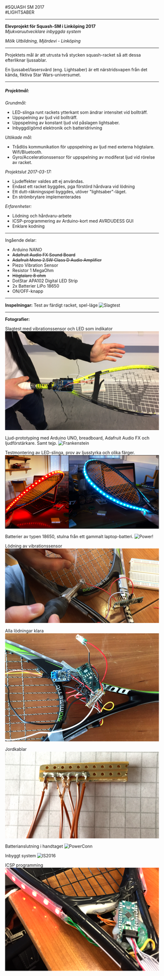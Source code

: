 #SQUASH SM 2017  
#LIGHTSABER  

---


**Elevprojekt för Squash-SM i Linköping 2017**   
*Mjukvaruutvecklare inbyggda system*  

*Mölk Utbildning, Mjärdevi - Linköping*  



---

Projektets mål är att utrusta två stycken squash-racket så att dessa efterliknar ljussablar.

En ljussabel/lasersvärd (eng. Lightsaber) är ett närstridsvapen från det kända, fiktiva Star Wars-universumet.

---
<h5>Projektmål:</h5>  

*Grundmål:*
- LED-slinga runt rackets ytterkant som ändrar intensitet vid bollträff.
- Uppspelning av ljud vid bollträff.
- Uppspelning av konstant ljud vid påslagen lightsaber.
- Inbyggd/gömd elektronik och batteridrivning

*Utökade mål:*
- Trådlös kommunikation för uppspelning av ljud med externa högtalare. Wifi/Bluetooth.
- Gyro/Accelerationssensor för uppspelning av modiferat ljud vid rörelse av racket.

*Projektslut 2017-03-17:*
- Ljudeffekter valdes att ej användas.
- Endast ett racket byggdes, pga förstörd hårdvara vid lödning
- Ett dutt-räkningsspel byggdes, utöver "lightsaber"-läget.
- En strömbrytare implementerades

*Erfarenheter:*
- Lödning och hårdvaru-arbete
- ICSP-programmering av Arduino-kort med AVRDUDESS GUI
- Enklare kodning

---

Ingående delar:
- Arduino NANO
- ~~Adafruit Audio FX Sound Board~~
- ~~Adafruit Mono 2.5W Class D Audio Amplifier~~
- Piezo Vibration Sensor
- Resistor 1 MegaOhm
- ~~Högtalare 8 ohm~~
- DotStar APA102 Digital LED Strip
- 2x Batterier LiPo 18650
- ON/OFF-knapp

---

**Inspelningar:**
Test av färdigt racket, spel-läge
![Slagtest](https://www.youtube.com/watch?v=IrT2sxNLXvo)


---

**Fotografier:**

Slagtest med vibrationssensor och LED som indikator   
![Slagtest](https://raw.githubusercontent.com/GoblinDynamiteer/squash2016/master/Documentation/Photoshop/vibration_test.png)

Ljud-prototyping med Arduino UNO, breadboard, Adafruit Audio FX och ljudförstärkare. Samt tejp.
![Frankenstein](https://raw.githubusercontent.com/GoblinDynamiteer/squash2016/master/Documentation/Photoshop/frankenstein_racket.png)

Testmontering av LED-slinga, prov av ljusstyrka och olika färger.
![darkvslight](https://raw.githubusercontent.com/GoblinDynamiteer/squash2016/master/Documentation/Photoshop/dark_vs_light_export.png)

Batterier av typen 18650, stulna från ett gammalt laptop-batteri.
![Power!](https://raw.githubusercontent.com/GoblinDynamiteer/squash2016/master/Documentation/Photoshop/batteries.png)

Lödning av vibrationssensor  
![Smokez](https://raw.githubusercontent.com/GoblinDynamiteer/squash2016/master/Documentation/Photoshop/soldering.png)

Alla lödningar klara  
![Pilljobb](https://raw.githubusercontent.com/GoblinDynamiteer/squash2016/master/Documentation/Photoshop/soldering2.png)

Jordkablar
![Earth](https://raw.githubusercontent.com/GoblinDynamiteer/squash2016/master/Documentation/Photoshop/cable_soldering.png)

Batterianslutning i handtaget
![PowerConn](https://raw.githubusercontent.com/GoblinDynamiteer/squash2016/master/Documentation/Photoshop/battery_connectors.png)

Inbyggt system
![IS2016](https://raw.githubusercontent.com/GoblinDynamiteer/squash2016/master/Documentation/Photoshop/mounted_hardware.png)

ICSP programming
![icp](https://raw.githubusercontent.com/GoblinDynamiteer/squash2016/master/Documentation/Photoshop/icsp.png)
